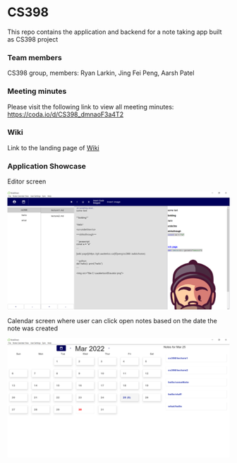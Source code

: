 # CS398

This repo contains the application and backend for a note taking app built as CS398 project


### Team members

CS398 group, members: Ryan Larkin, Jing Fei Peng, Aarsh Patel


### Meeting minutes
Please visit the following link to view all meeting minutes:
https://coda.io/d/CS398_dmnaoF3a4T2

### Wiki

Link to the landing page of [Wiki](https://git.uwaterloo.ca/jf2peng/cs398/-/wikis/home)

### Application Showcase

Editor screen

<img src="main_UI_screenshot.png">

Calendar screen where user can click open notes based on the date the note was created

<img src="calendar_UI_screenshot.png">

